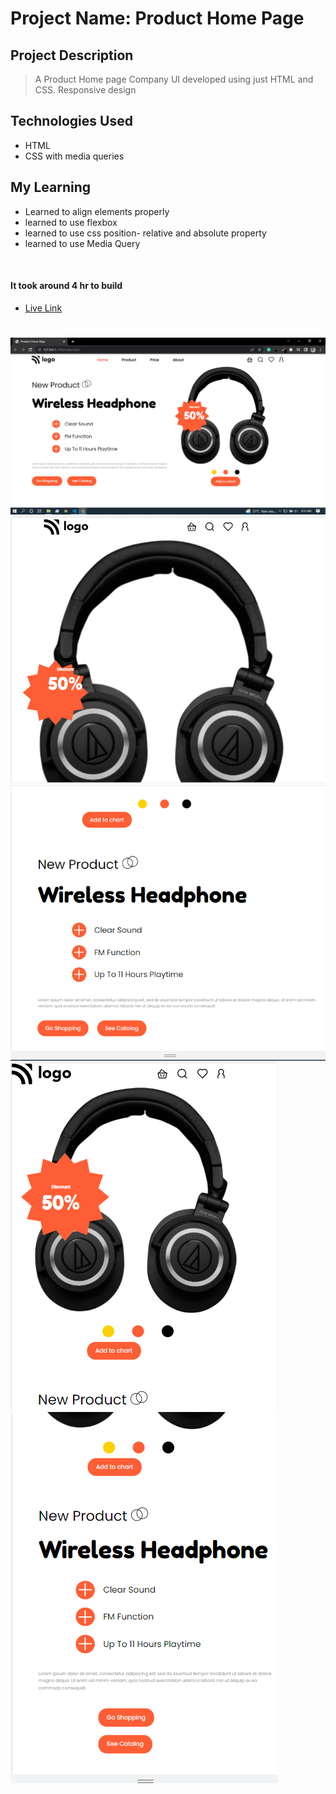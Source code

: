 # Project Name: Product Home Page

## Project Description

> A Product Home page Company UI developed using just HTML and CSS.
> Responsive design

## Technologies Used

- HTML
- CSS with media queries

## My Learning

- Learned to align elements properly
- learned to use flexbox
- learned to use css position- relative and absolute property
- learned to use Media Query

<br>

#### It took around 4 hr to build

- [Live Link](https://product-home-07.netlify.app/)

#

![Screenshots](/images/thumbnail.PNG)
![Screenshots](/images/thumbnail2.PNG)
![Screenshots](/images/thumbnail3.PNG)
![Screenshots](/images/thumbnail4.PNG)
![Screenshots](/images/thumbnail5.PNG)
